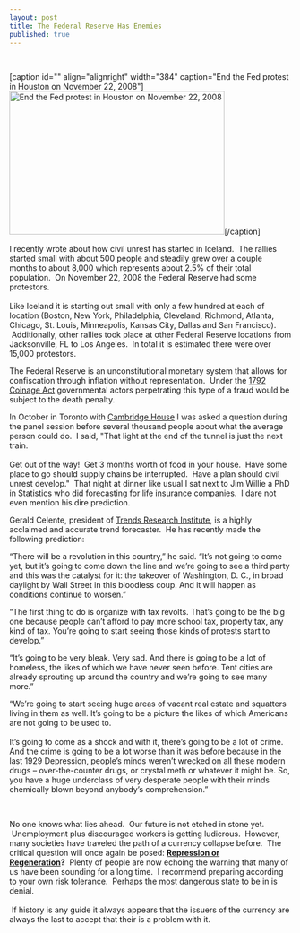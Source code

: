 ```yaml
---
layout: post
title: The Federal Reserve Has Enemies
published: true
---
```

<p> </p>
<p>[caption id="" align="alignright" width="384" caption="End the Fed protest in Houston on November 22, 2008"]<img class=" " title="End the Fed protest in Houston on November 22, 2008" src="{{ site.baseurl }}/images/EtFHoustonNov22.jpg" alt="End the Fed protest in Houston on November 22, 2008" width="384" height="256" />[/caption]</p>
<p>I recently wrote about how civil unrest has started in Iceland.  The rallies started small with about 500 people and steadily grew over a couple months to about 8,000 which represents about 2.5% of their total population.  On November 22, 2008 the Federal Reserve had some protestors.  <br/><br/>Like Iceland it is starting out small with only a few hundred at each of location (Boston, New York, Philadelphia, Cleveland, Richmond, Atlanta, Chicago, St. Louis, Minneapolis, Kansas City, Dallas and San Francisco).  Additionally, other rallies took place at other Federal Reserve locations from Jacksonville, FL to Los Angeles.  In total it is estimated there were over 15,000 protestors.</p>
<p>The Federal Reserve is an unconstitutional monetary system that allows for confiscation through inflation without representation.  Under the <a href="http://www.runtogold.com/2008/01/1792-coinage-act/">1792 Coinage Act</a> governmental actors perpetrating this type of a fraud would be subject to the death penalty.</p>
<p>In October in Toronto with <a href="http://cambridgehouse.ca/ch_tor2008.html" target="_blank">Cambridge House</a> I was asked a question during the panel session before several thousand people about what the average person could do.  I said, "That light at the end of the tunnel is just the next train.  <br/><br/>Get out of the way!  Get 3 months worth of food in your house.  Have some place to go should supply chains be interrupted.  Have a plan should civil unrest develop."  That night at dinner like usual I sat next to Jim Willie a PhD in Statistics who did forecasting for life insurance companies.  I dare not even mention his dire prediction.</p>
<p>Gerald Celente, president of <a href="http://www.trendsresearch.com/news.html">Trends Research Institute</a>, is a highly acclaimed and accurate trend forecaster.  He has recently made the following prediction:</p>
<p>“There will be a revolution in this country,” he said. “It’s not going to come yet, but it’s going to come down the line and we’re going to see a third party and this was the catalyst for it: the takeover of Washington, D. C., in broad daylight by Wall Street in this bloodless coup. And it will happen as conditions continue to worsen.”</p>
<p>“The first thing to do is organize with tax revolts. That’s going to be the big one because people can’t afford to pay more school tax, property tax, any kind of tax. You’re going to start seeing those kinds of protests start to develop.”</p>
<p>“It’s going to be very bleak. Very sad. And there is going to be a lot of homeless, the likes of which we have never seen before. Tent cities are already sprouting up around the country and we’re going to see many more.”</p>
<p>“We’re going to start seeing huge areas of vacant real estate and squatters living in them as well. It’s going to be a picture the likes of which Americans are not going to be used to.<br/><br/> It’s going to come as a shock and with it, there’s going to be a lot of crime. And the crime is going to be a lot worse than it was before because in the last 1929 Depression, people’s minds weren’t wrecked on all these modern drugs – over-the-counter drugs, or crystal meth or whatever it might be. So, you have a huge underclass of very desperate people with their minds chemically blown beyond anybody’s comprehension.”</p>
<p><object width="425" height="344" data="http://www.youtube.com/v/ltF5KLKZkl4&amp;hl=en&amp;fs=1" type="application/x-shockwave-flash"><param name="allowFullScreen" value="true" /><param name="allowscriptaccess" value="always" /><param name="src" value="http://www.youtube.com/v/ltF5KLKZkl4&amp;hl=en&amp;fs=1" /><param name="allowfullscreen" value="true" /></object> </p>
<p>No one knows what lies ahead.  Our future is not etched in stone yet.  Unemployment plus discouraged workers is getting ludicrous.  However, many societies have traveled the path of a currency collapse before.  The critical question will once again be posed: <a href="http://www.runtogold.com/2008/10/glenn-beck-discusses-hyperinflation/"><strong>Repression or Regeneration</strong></a><strong>?</strong>  Plenty of people are now echoing the warning that many of us have been sounding for a long time.  I recommend preparing according to your own risk tolerance.  Perhaps the most dangerous state to be in is denial. <br/><br/> If history is any guide it always appears that the issuers of the currency are always the last to accept that their is a problem with it.</p>
<p><object width="425" height="344" data="http://www.youtube.com/v/_Z3vnDVgP_4&amp;hl=en&amp;fs=1" type="application/x-shockwave-flash"><param name="allowFullScreen" value="true" /><param name="allowscriptaccess" value="always" /><param name="src" value="http://www.youtube.com/v/_Z3vnDVgP_4&amp;hl=en&amp;fs=1" /><param name="allowfullscreen" value="true" /></object></p>
